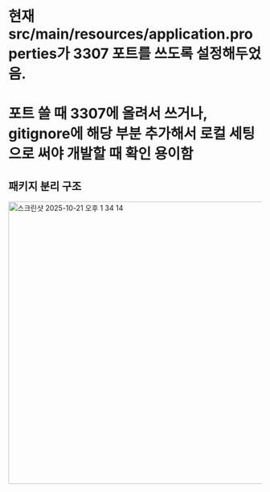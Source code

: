 # 현재 src/main/resources/application.properties가 3307 포트를 쓰도록 설정해두었음.
# 포트 쓸 때 3307에 올려서 쓰거나, gitignore에 해당 부분 추가해서 로컬 세팅으로 써야 개발할 때 확인 용이함

## 패키지 분리 구조
<img width="527" height="561" alt="스크린샷 2025-10-21 오후 1 34 14" src="https://github.com/user-attachments/assets/3620af68-a8c7-4123-9dbe-6a2ffbc52b6a" />
